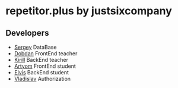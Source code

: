# repetitor.plus by justsixcompany

## Developers

- [Sergey](https://github.com/seryozhageneva) DataBase
- [Dobdan](https://github.com/KICube) FrontEnd teacher
- [Kirill](https://github.com/Alkashyak) BackEnd teacher
- [Artyom](https://github.com/Artyom608) FrontEnd student
- [Elvis](https://github.com/tempx9) BackEnd student
- [Vladislav](https://github.com/blxckbishop) Authorization
